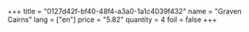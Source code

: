 +++
title = "0127d42f-bf40-48f4-a3a0-1a1c4039f432"
name = "Graven Cairns"
lang = ["en"]
price = "5.82"
quantity = 4
foil = false
+++
